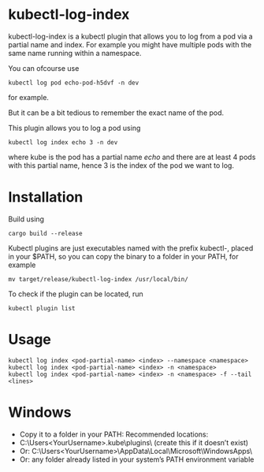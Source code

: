 ﻿# kubectl-log-index

kubectl-log-index is a kubectl plugin that allows you to log from a pod via a partial name and index. For example
you might have multiple pods with the same name running within a namespace.

You can ofcourse use

```aiignore
kubectl log pod echo-pod-h5dvf -n dev
```
for example.

But it can be a bit tedious to remember the exact name of the pod.

This plugin allows you to log a pod using

```aiignore
kubectl log index echo 3 -n dev
```

where kube is the pod has a partial name _echo_ and there are at least 4 pods with this partial name, hence 3 is the index of the pod we want to log.

# Installation

Build using

```aiignore
cargo build --release
```

Kubectl plugins are just executables named with the prefix kubectl-, placed in your $PATH, so you can copy the binary to a folder in your PATH, for example

```aiignore
mv target/release/kubectl-log-index /usr/local/bin/
```
To check if the plugin can be located, run 

```aiignore
kubectl plugin list
```

# Usage

```aiignore
kubectl log index <pod-partial-name> <index> --namespace <namespace>
kubectl log index <pod-partial-name> <index> -n <namespace>
kubectl log index <pod-partial-name> <index> -n <namespace> -f --tail <lines>
```

# Windows

- Copy it to a folder in your PATH: Recommended locations:
- C:\Users\<YourUsername>\.kube\plugins\ (create this if it doesn’t exist)
- Or: C:\Users\<YourUsername>\AppData\Local\Microsoft\WindowsApps\
- Or: any folder already listed in your system’s PATH environment variable
